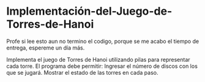 # Implementación-del-Juego-de-Torres-de-Hanoi
Profe si lee esto aun no termino el codigo, porque se me acabo el tiempo de entrega, espereme un día más.

Implementa el juego de Torres de Hanoi utilizando pilas para representar cada torre.
El programa debe permitir:
Ingresar el número de discos con los que se jugará.
Mostrar el estado de las torres en cada paso.
